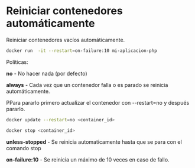 # Reiniciar contenedores automáticamente

Reiniciar contenedores vacíos automáticamente. 

```Bash
docker run  -it --restart=on-failure:10 mi-aplicacion-php 
```

Políticas: 

**no** - No hacer nada (por defecto)  

**always** - Cada vez que un contenedor falla o es parado se reinicia automáticamente. 

PPara pararlo primero actualizar el contenedor con --restart=no y después pararlo. 


```Bash
docker update --restart=no <container_id> 

docker stop <container_id>  
```

**unless-stopped** - Se reinicia automaticamente hasta que se para con el comando stop 

**on-failure:10** - Se reinicia un máximo de 10 veces en caso de fallo. 